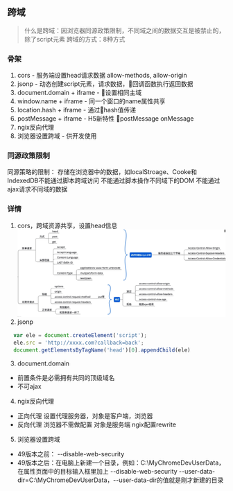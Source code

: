## 跨域
> 什么是跨域：因浏览器同源政策限制，不同域之间的数据交互是被禁止的，除了script元素
> 跨域的方式：8种方式

### 骨架
1. cors - 服务端设置head请求数据 allow-methods, allow-origin
2. jsonp - 动态创建script元素，请求数据，回调函数执行返回数据
3. document.domain + iframe - 设置相同主域
4. window.name + iframe - 同一个窗口的name属性共享
5. location.hash + iframe - 通过hash值传递
6. postMessage + iframe - H5新特性 postMessage onMessage
7. ngix反向代理 
8. 浏览器设置跨域 - 供开发使用
   
### 同源政策限制
同源策略的限制：
存储在浏览器中的数据，如localStroage、Cooke和IndexedDB不能通过脚本跨域访问
不能通过脚本操作不同域下的DOM
不能通过ajax请求不同域的数据
### 详情
1. cors，跨域资源共享，设置head信息
![](./cors.jpg)
2. jsonp 
```js
  var ele = document.createElement('script');
  ele.src = 'http://xxxx.com?callback=back';
  document.getElementsByTagName('head')[0].appendChild(ele)
```
3. document.domain  
- 前置条件是必需拥有共同的顶级域名
- 不可ajax

4. ngix反向代理
- 正向代理
  设置代理服务器，对象是客户端，浏览器
- 反向代理
  浏览器不需做配置
  对象是服务端
  ngix配置rewrite
5. 浏览器设置跨域
  - 49版本之前： --disable-web-security
  - 49版本之后：在电脑上新建一个目录，例如：C:\MyChromeDevUserData，   
在属性页面中的目标输入框里加上   --disable-web-security --user-data-dir=C:\MyChromeDevUserData，--user-data-dir的值就是刚才新建的目录